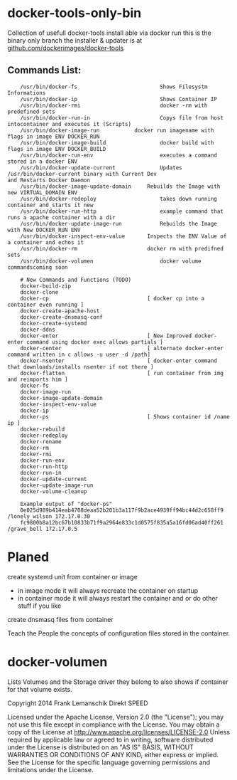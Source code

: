 docker-tools-only-bin
============
Collection of usefull docker-tools install able via docker run this is the binary only branch the installer & updater is at [github.com/dockerimages/docker-tools](https://github.com/dockerimages/docker-tools/)


## Commands List:

        /usr/bin/docker-fs                          Shows Filesystm Informations
        /usr/bin/docker-ip                          Shows Container IP
        /usr/bin/docker-rmi                         docker -rm with predefined sets
        /usr/bin/docker-run-in                      Copys file from host intocontainer and executes it (Scripts)
        /usr/bin/docker-image-run		    docker run imagename with flags in image ENV DOCKER_RUN
        /usr/bin/docker-image-build                 docker build with flags in image ENV DOCKER_BUILD
        /usr/bin/docker-run-env                     executes a command stored in a docker ENV
        /usr/bin/docker-update-current              Updates /usr/bin/docker-current binary with Current Dev                                                               and Restarts Docker Daemon
        /usr/bin/docker-image-update-domain	    Rebuilds the Image with new VIRTUAL_DOMAIN ENV
        /usr/bin/docker-redeploy                    takes down running container and starts it new
        /usr/bin/docker-run-http                    example command that runs a apache container with a dir
        /usr/bin/docker-update-image-run            Rebuilds the Image with New DOCKER_RUN ENV
        /usr/bin/docker-inspect-env-value	    Inspects the ENV Value of a container and echos it
        /usr/bin/docker-rm	                    docker rm with predifned sets
        /usr/bin/docker-volumen                     docker volume commandscoming soon
        
        # New Commands and Functions (TODO)
        docker-build-zip
        docker-clone
        docker-cp                               [ docker cp into a container even running ]
        docker-create-apache-host
        docker-create-dnsmasq-conf
        docker-create-systemd
        docker-ddns
        docker-enter                            [ New Improved docker-enter command using docker exec allows partials ]
        docker-center                           [ alternate docker-enter command written in c allows -u user -d /path]
        docker-nsenter                          [ docker-enter command that downloads/installs nsenter if not there ]
        docker-flatten                          [ run container from img and reimports him ]
        docker-fs
        docker-image-run
        docker-image-update-domain
        docker-inspect-env-value
        docker-ip
        docker-ps                               [ Shows container id /name ip ]
        docker-rebuild
        docker-redeploy
        docker-rename
        docker-rm
        docker-rmi
        docker-run-env
        docker-run-http
        docker-run-in
        docker-update-current
        docker-update-image-run
        docker-volume-cleanup
        
        Example output of "docker-ps"        
        0e025d989b414eab4708deaa52b201b3a117f9b2ace4939ff94bc44d2c658ff9 /lonely_wilson 172.17.0.30
        fc9800b8a12bc67b10833b71f9a2964e833c1d0575f835a5a16fd06ad40ff261 /grave_bell 172.17.0.5
        
        
# Planed
create systemd unit from container or image
- in image mode it will always recreate the container on startup
- in container mode it will always restart the container and or do other stuff if you like

create dnsmasq files from container 


Teach the People the concepts of configuration files stored in the container.


# docker-volumen
Lists Volumes and the Storage driver they belong to also shows if container for that volume exists.

 Copyright 2014 Frank Lemanschik Direkt SPEED 

 Licensed under the Apache License, Version 2.0 (the "License");
 you may not use this file except in compliance with the License.
 You may obtain a copy of the License at
 http://www.apache.org/licenses/LICENSE-2.0
 Unless required by applicable law or agreed to in writing, software
 distributed under the License is distributed on an "AS IS" BASIS,
 WITHOUT WARRANTIES OR CONDITIONS OF ANY KIND, either express or implied.
 See the License for the specific language governing permissions and
 limitations under the License.
